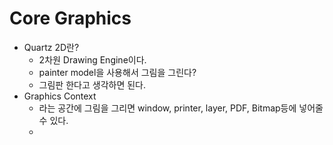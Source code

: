 # Core Graphics

- Quartz 2D란? 
  - 2차원 Drawing Engine이다.
  - painter model을 사용해서 그림을 그린다?
  - 그림판 한다고 생각하면 된다.
- Graphics Context
  - 라는 공간에 그림을 그리면 window, printer, layer, PDF, Bitmap등에 넣어줄 수 있다.
  - 